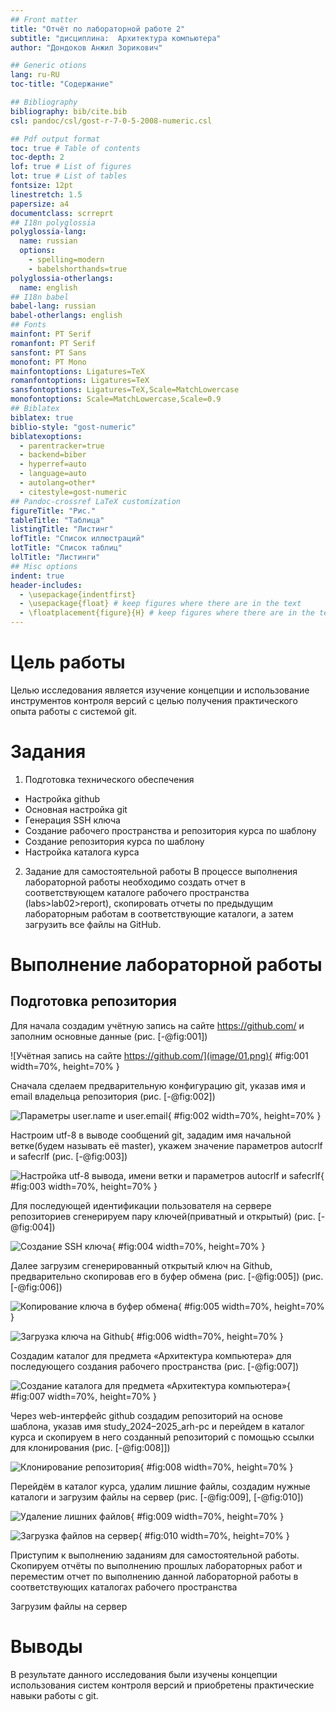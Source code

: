 ```yaml
---
## Front matter
title: "Отчёт по лабораторной работе 2"
subtitle: "дисциплина:	Архитектура компьютера"
author: "Дондоков Анжил Зорикович"

## Generic otions
lang: ru-RU
toc-title: "Содержание"

## Bibliography
bibliography: bib/cite.bib
csl: pandoc/csl/gost-r-7-0-5-2008-numeric.csl

## Pdf output format
toc: true # Table of contents
toc-depth: 2
lof: true # List of figures
lot: true # List of tables
fontsize: 12pt
linestretch: 1.5
papersize: a4
documentclass: scrreprt
## I18n polyglossia
polyglossia-lang:
  name: russian
  options:
	- spelling=modern
	- babelshorthands=true
polyglossia-otherlangs:
  name: english
## I18n babel
babel-lang: russian
babel-otherlangs: english
## Fonts
mainfont: PT Serif
romanfont: PT Serif
sansfont: PT Sans
monofont: PT Mono
mainfontoptions: Ligatures=TeX
romanfontoptions: Ligatures=TeX
sansfontoptions: Ligatures=TeX,Scale=MatchLowercase
monofontoptions: Scale=MatchLowercase,Scale=0.9
## Biblatex
biblatex: true
biblio-style: "gost-numeric"
biblatexoptions:
  - parentracker=true
  - backend=biber
  - hyperref=auto
  - language=auto
  - autolang=other*
  - citestyle=gost-numeric
## Pandoc-crossref LaTeX customization
figureTitle: "Рис."
tableTitle: "Таблица"
listingTitle: "Листинг"
lofTitle: "Список иллюстраций"
lotTitle: "Список таблиц"
lolTitle: "Листинги"
## Misc options
indent: true
header-includes:
  - \usepackage{indentfirst}
  - \usepackage{float} # keep figures where there are in the text
  - \floatplacement{figure}{H} # keep figures where there are in the text
---
```


# Цель работы

Целью исследования является изучение концепции и использование инструментов контроля версий с целью получения практического опыта работы с системой git.

# Задания

1.	Подготовка технического обеспечения
-	Настройка github
-	Основная настройка git
-	Генерация SSH ключа
-	Создание рабочего пространства и репозитория курса по шаблону
-	Создание репозитория курса по шаблону
-	Настройка каталога курса

2.	Задание для самостоятельной работы В процессе выполнения лабораторной работы необходимо создать отчет в соответствующем каталоге рабочего пространства (labs>lab02>report), скопировать отчеты по предыдущим лабораторным работам в соответствующие каталоги, а затем загрузить все файлы на GitHub.


# Выполнение лабораторной работы

## Подготовка репозитория

Для начала создадим учётную запись на сайте https://github.com/ 
и заполним основные данные (рис. [-@fig:001])

![Учётная запись на сайте https://github.com/](image/01.png){ #fig:001 width=70%, height=70% }

Сначала сделаем предварительную конфигурацию git, 
указав имя и email владельца репозитория (рис. [-@fig:002])

![Параметры user.name и user.email](image/02.png){ #fig:002 width=70%, height=70% }

Настроим utf-8 в выводе сообщений git, зададим имя начальной ветке(будем называть её master), 
укажем значение параметров autocrlf и safecrlf (рис. [-@fig:003])

![Настройка utf-8 вывода, имени ветки и параметров autocrlf и safecrlf](image/03.png){ #fig:003 width=70%, height=70% }

Для последующей идентификации пользователя на сервере репозиториев сгенерируем пару ключей(приватный и открытый) (рис. [-@fig:004])

![Создание SSH ключа](image/04.png){ #fig:004 width=70%, height=70% }

Далее	загрузим	сгенерированный	открытый	ключ	на	Github, предварительно скопировав его в буфер обмена
(рис. [-@fig:005]) (рис. [-@fig:006])

![Копирование ключа в буфер обмена](image/05.png){ #fig:005 width=70%, height=70% }

![Загрузка ключа на Github](image/06.png){ #fig:006 width=70%, height=70% }

Создадим	каталог	для	предмета	«Архитектура компьютера»	для последующего 
создания рабочего пространства (рис. [-@fig:007])

![Создание каталога для предмета «Архитектура компьютера»](image/07.png){ #fig:007 width=70%, height=70% }

Через web-интерфейс github создадим репозиторий на основе шаблона,
указав имя study_2024–2025_arh-рс и перейдем в каталог курса и скопируем в него созданный репозиторий с помощью ссылки для клонирования
(рис. [-@fig:008]])

![Клонирование репозитория](image/08.png){ #fig:008 width=70%, height=70% }

Перейдём в каталог курса, удалим лишние файлы, создадим нужные каталоги и загрузим файлы на сервер
(рис. [-@fig:009], [-@fig:010])

![Удаление лишних файлов](image/09.png){ #fig:009 width=70%, height=70% }

![Загрузка файлов на сервер](image/10.png){ #fig:010 width=70%, height=70% }

Приступим к выполнению заданиям для самостоятельной работы. Скопируем отчёты по выполнению прошлых лабораторных работ и переместим отчет по выполнению данной
лабораторной работы в соответствующих каталогах рабочего пространства

Загрузим файлы на сервер

# Выводы

В результате данного исследования были изучены концепции использования систем контроля версий и приобретены практические навыки работы с git.
